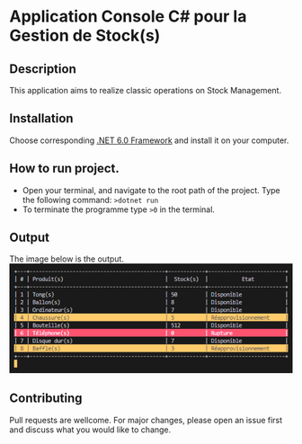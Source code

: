 # Application Console C# pour la Gestion de Stock(s)

## Description

This application aims to realize classic operations on Stock Management.

## Installation

Choose corresponding [.NET 6.0 Framework](https://dotnet.microsoft.com/en-us/download) and install it on your computer.

## How to run project.

* Open your terminal, and navigate to the root path of the project. Type the following command: ```>dotnet run```
* To terminate the programme type ```>0``` in the terminal.

## Output

The image below is the output.
![img](./output.PNG)

## Contributing

Pull requests are wellcome. For major changes, please open an issue first and discuss what you would like to change.